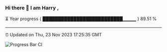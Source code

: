 ### Hi there 👋 I am Harry , 

⏳ Year progress { ██████████████████████████▁▁▁▁ } 89.51 %

---

⏰ Updated on Thu, 23 Nov 2023 17:25:35 GMT

![Progress Bar CI](https://github.com/duykhang68/duykhang68/workflows/Progress%20Bar%20CI/badge.svg)
